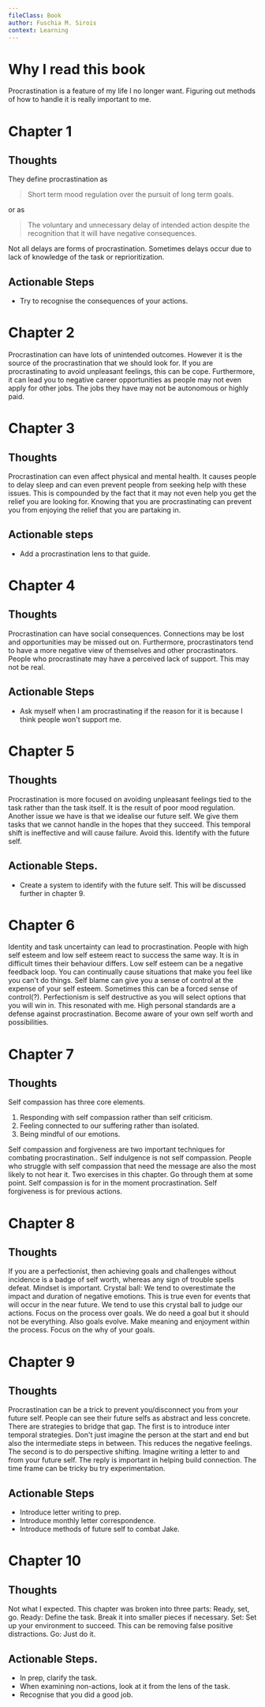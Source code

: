 ```yaml
---
fileClass: Book
author: Fuschia M. Sirois
context: Learning
---
```

# Why I read this book
Procrastination is a feature of my life I no longer want. Figuring out methods of how to handle it is really important to me.

# Chapter 1
## Thoughts
They define procrastination as 
> Short term mood regulation over the pursuit of long term goals.

or as
>The voluntary and unnecessary delay of intended action despite the recognition that it will have negative consequences.

Not all delays are forms of procrastination. Sometimes delays occur due to lack of knowledge of the task or reprioritization.
## Actionable Steps
- Try to recognise the consequences of your actions.
# Chapter 2
Procrastination can have lots of unintended outcomes. However it is the source of the procrastination that we should look for.
If you are procrastinating to avoid unpleasant feelings, this can be cope. Furthermore, it can lead you to negative career opportunities as people may not even apply for other jobs. The jobs they have may not be autonomous or highly paid. 

# Chapter 3
## Thoughts
Procrastination can even affect physical and mental health. It causes people to delay sleep and can even prevent people from seeking help with these issues. This is compounded by the fact that it may not even help you get the relief you are looking for. Knowing that you are procrastinating can prevent you from enjoying the relief that you are partaking in.

## Actionable steps
- Add a procrastination lens to that guide.

# Chapter 4
## Thoughts
Procrastination can have social consequences. Connections may be lost and opportunities may be missed out on. Furthermore, procrastinators tend to have a more negative view of themselves and other procrastinators.
People who procrastinate may have a perceived lack of support. This may not be real.

## Actionable Steps
- Ask myself when I am procrastinating if the reason for it is because I think people won't support me.

# Chapter 5
## Thoughts
Procrastination is more focused on avoiding unpleasant feelings tied to the task rather than the task itself. It is the result of poor mood regulation.
Another issue we have is that we idealise our  future self. We give them tasks that we cannot handle in the hopes that they succeed. This temporal shift is ineffective and will cause failure. Avoid this. Identify with the future self.

## Actionable Steps.
- Create a system to identify with the future self. This will be discussed further in chapter 9.

# Chapter 6
Identity and task uncertainty can lead to procrastination. 
People with high self esteem and low self esteem react to success the same way. It is in difficult times their behaviour differs.
Low self esteem can be a negative feedback loop. You can continually cause situations that make you feel like you can't do things.
Self blame can give you a sense of control at the expense of your self esteem. Sometimes this can be a forced sense of control(?).
Perfectionism is self destructive as you will select options that you will win in.
This resonated with me.
High personal standards are a defense against procrastination. Become aware of your own self worth and possibilities.

# Chapter 7
## Thoughts
Self compassion has three core elements.
1. Responding with self compassion rather than self criticism.
2. Feeling connected to our suffering rather than isolated.
3. Being mindful of our emotions.

Self compassion and forgiveness are two important techniques for combating procrastination..
Self indulgence is not self compassion.
People who struggle with self compassion that need the message are also the most likely to not hear it.
Two exercises in this chapter. Go through them at some point.
Self compassion is for in the moment procrastination. Self forgiveness is for previous actions.

# Chapter 8

## Thoughts
If you are a perfectionist, then achieving goals and challenges without incidence is a badge of self worth, whereas any sign of trouble spells defeat.
Mindset is important.
Crystal ball: We tend to overestimate the impact and duration of negative emotions. This is true even for events that will occur in the near future.
We tend to use this crystal ball to judge our actions.
Focus on the process over goals. We do need a goal but it should not be everything. Also goals evolve. 
Make meaning and enjoyment within the process. Focus on the why of your goals.

# Chapter 9

## Thoughts
Procrastination can be a trick to prevent you/disconnect you from your future self. People can see their future selfs as abstract and less concrete. There are strategies to bridge that gap.
The first is to introduce inter temporal strategies. Don't just imagine the person at the start and end but also the intermediate steps in between. This reduces the negative feelings.
The second is to do perspective shifting. Imagine writing a letter to and from your future self. The reply is important in helping build connection. The time frame can be tricky bu try experimentation.
## Actionable Steps
- Introduce letter writing to prep.
- Introduce monthly letter correspondence.
- Introduce methods of future self to combat Jake.

# Chapter 10
## Thoughts
Not what I expected. This chapter was broken into three parts: Ready, set, go.
Ready: Define the task. Break it into smaller pieces if necessary.
Set: Set up your environment to succeed. This can be removing false positive distractions.
Go: Just do it.

## Actionable Steps.
- In prep, clarify the task.
- When examining non-actions, look at it from the lens of the task.
- Recognise that you did a good job.